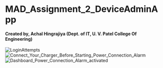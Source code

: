 # MAD_Assignment_2_DeviceAdminApp
#### Created by, Achal Hingrajiya (Dept. of IT, U. V. Patel College Of Engineering)
![LoginAttempts](https://user-images.githubusercontent.com/67894945/146562958-48bccc89-4466-4f0b-b77d-bd522d34a07a.png)
![Connect_Your_Charger_Before_Starting_Power_Connection_Alarm](https://user-images.githubusercontent.com/67894945/146562970-638a4c56-d312-4c27-91ad-96c50e28c00d.png)
![Dashboard_Power_Connection_Alarm_activated](https://user-images.githubusercontent.com/67894945/146562967-df8a6d70-f36c-4fbe-897f-4f08e64b0f49.png)

